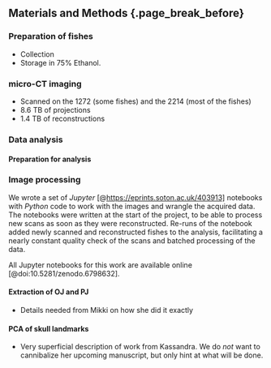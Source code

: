 ## Materials and Methods {.page_break_before}

### Preparation of fishes

- Collection
- Storage in 75% Ethanol.

### micro-CT imaging

- Scanned on the 1272 (some fishes) and the 2214 (most of the fishes)
- 8.6 TB of projections
- 1.4 TB of reconstructions

[TODO]: # (Pull the data from *all* log files with a notebook)

### Data analysis
#### Preparation for analysis

### Image processing

We wrote a set of *Jupyter* [@https://eprints.soton.ac.uk/403913] notebooks with *Python* code to work with the images and wrangle the acquired data.
The notebooks were written at the start of the project, to be able to process new scans as soon as they were reconstructed.
Re-runs of the notebook added newly scanned and reconstructed fishes to the analysis, facilitating a nearly constant quality check of the scans and batched processing of the data.

All Jupyter notebooks for this work are available online [@doi:10.5281/zenodo.6798632].

#### Extraction of OJ and PJ

- Details needed from Mikki on how she did it exactly

#### PCA of skull landmarks

- Very superficial description of work from Kassandra.
  We do *not* want to cannibalize her upcoming manuscript, but only hint at what will be done.
